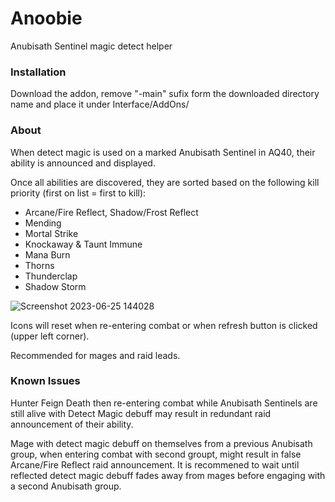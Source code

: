 # Anoobie
Anubisath Sentinel magic detect helper

### Installation

Download the addon, remove "-main" sufix form the downloaded directory name and place it under Interface/AddOns/

### About

When detect magic is used on a marked Anubisath Sentinel in AQ40, their ability is announced and displayed. 

Once all abilities are discovered, they are sorted based on the following kill priority (first on list = first to kill):
- Arcane/Fire Reflect, Shadow/Frost Reflect
- Mending
- Mortal Strike
- Knockaway & Taunt Immune
- Mana Burn
- Thorns
- Thunderclap
- Shadow Storm

![Screenshot 2023-06-25 144028](https://github.com/nerdsnoward/Anoobie/assets/134713605/33fe4a74-36ba-4d84-9760-651b7b18acf6)

Icons will reset when re-entering combat or when refresh button is clicked (upper left corner).

Recommended for mages and raid leads.

### Known Issues

Hunter Feign Death then re-entering combat while Anubisath Sentinels are still alive with Detect Magic debuff may result in redundant raid announcement of their ability.

Mage with detect magic debuff on themselves from a previous Anubisath group, when entering combat with second groupt, might result in false Arcane/Fire Reflect raid announcement. 
It is recommened to wait until reflected detect magic debuff fades away from mages before engaging with a second Anubisath group.
